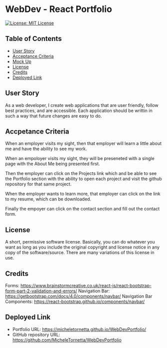 # WebDev - React Portfolio

[![License: MIT License](https://img.shields.io/badge/License-MIT-yellow.svg)](https://opensource.org/licenses/MIT)

## Table of Contents 
  * [User Story](#user-story)
  * [Acceptance Criteria](#acceptance-criteria)
  * [Mock Up](#mock-up)
  * [License](#license)
  * [Credits](#Credits)
  * [Deployed Link](#deployed-link)

## User Story

As a web developer, I create web applications that are user friendly, follow best practices, and are accessible.  Each application should be writtin in such a way that future changes are easy to do.

## Accpetance Criteria

When an employer visits my sight, then that employer will learn a little about me and have the ability to see my work.

When an empoloyer visits my sight, they will be preseneted with a single page with the About Me being presented first.

Then the employer can click on the Projects link which and be able to see the Portfolio section with the ability to open each project and visit the github repository for that same project.

When the employer wants to learn more, that employer can click on the link to my resume, which can be downloaded.

Finally the empoyer can click on the contact section and fill out the contact form.

## License 
A short, permissive software license. Basically, you can do whatever you want as long as you include the original copyright and license notice in any copy of the software/source.  There are many variations of this license in use.

## Credits

Forms:  https://www.brainstormcreative.co.uk/react-js/react-bootstrap-form-part-2-validation-and-errors/
Navigation Bar: https://getbootstrap.com/docs/4.0/components/navbar/
Navigation Bar Components:  https://react-bootstrap.github.io/components/navbar/

## Deployed Link

* Portfolio URL: https://micheletornetta.github.io/WebDevPortfolio/
* GitHub repository URL: https://github.com/MicheleTornetta/WebDevPortfolio
